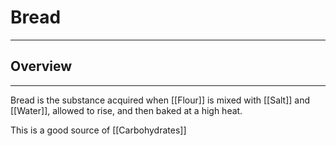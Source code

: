 # Bread
___
## Overview
---
Bread is the substance acquired when [[Flour]] is mixed with [[Salt]] and [[Water]], allowed to rise, and then baked at a high heat.

This is a good source of [[Carbohydrates]]